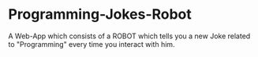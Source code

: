 # Programming-Jokes-Robot
A Web-App which consists of a ROBOT which tells you a new Joke related to "Programming" every time you interact with him.
